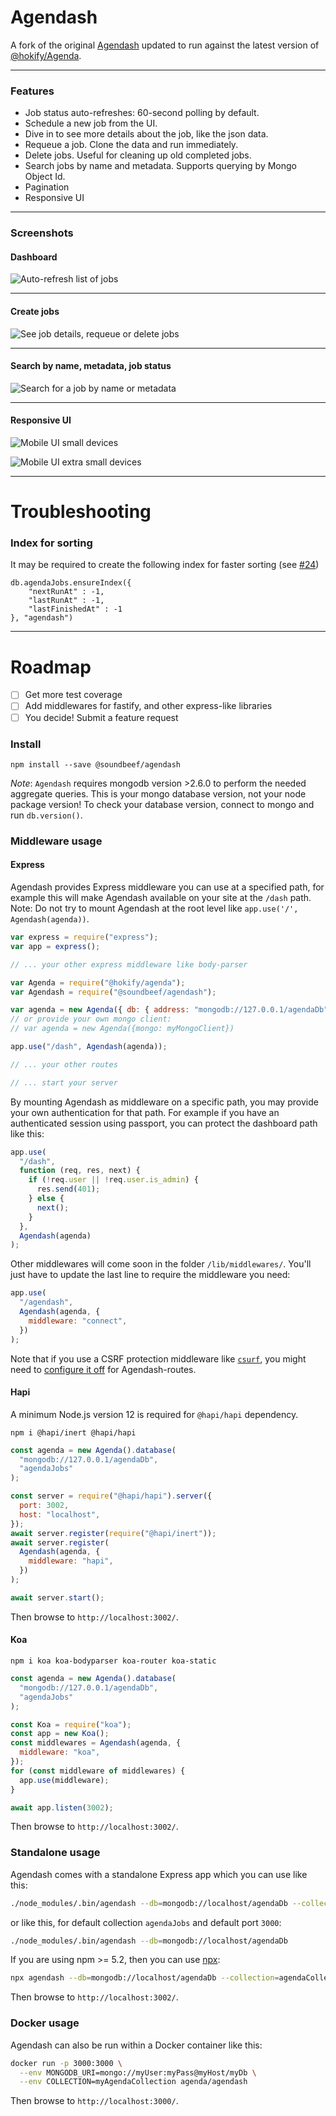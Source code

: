 # Agendash

A fork of the original [Agendash](https://github.com/agenda/agendash) updated to run against the latest version of [@hokify/Agenda](https://github.com/hokify/agenda).

---

### Features

- Job status auto-refreshes: 60-second polling by default.
- Schedule a new job from the UI.
- Dive in to see more details about the job, like the json data.
- Requeue a job. Clone the data and run immediately.
- Delete jobs. Useful for cleaning up old completed jobs.
- Search jobs by name and metadata. Supports querying by Mongo Object Id.
- Pagination
- Responsive UI

---

### Screenshots

#### Dashboard

![Auto-refresh list of jobs](all-jobs.png)

---

#### Create jobs

![See job details, requeue or delete jobs](create-job.png)

---

#### Search by name, metadata, job status

![Search for a job by name or metadata ](search.png)

---

#### Responsive UI

![Mobile UI small devices](mobile-ui-sm.png)

![Mobile UI extra small devices](mobile-ui-xs.png)

---

# Troubleshooting

### Index for sorting

It may be required to create the following index for faster sorting (see [#24](https://github.com/agenda/agendash/issues/24))

```
db.agendaJobs.ensureIndex({
    "nextRunAt" : -1,
    "lastRunAt" : -1,
    "lastFinishedAt" : -1
}, "agendash")
```

---

# Roadmap

- [ ] Get more test coverage
- [ ] Add middlewares for fastify, and other express-like libraries
- [ ] You decide! Submit a feature request

### Install

```
npm install --save @soundbeef/agendash
```

_Note_: `Agendash` requires mongodb version >2.6.0 to perform the needed aggregate queries. This is your mongo database version, not your node package version! To check your database version, connect to mongo and run `db.version()`.

### Middleware usage

#### Express

Agendash provides Express middleware you can use at a specified path, for example this will
make Agendash available on your site at the `/dash` path. Note: Do not try to mount Agendash
at the root level like `app.use('/', Agendash(agenda))`.

```js
var express = require("express");
var app = express();

// ... your other express middleware like body-parser

var Agenda = require("@hokify/agenda");
var Agendash = require("@soundbeef/agendash");

var agenda = new Agenda({ db: { address: "mongodb://127.0.0.1/agendaDb" } });
// or provide your own mongo client:
// var agenda = new Agenda({mongo: myMongoClient})

app.use("/dash", Agendash(agenda));

// ... your other routes

// ... start your server
```

By mounting Agendash as middleware on a specific path, you may provide your
own authentication for that path. For example if you have an authenticated
session using passport, you can protect the dashboard path like this:

```js
app.use(
  "/dash",
  function (req, res, next) {
    if (!req.user || !req.user.is_admin) {
      res.send(401);
    } else {
      next();
    }
  },
  Agendash(agenda)
);
```

Other middlewares will come soon in the folder `/lib/middlewares/`.
You'll just have to update the last line to require the middleware you need:

```js
app.use(
  "/agendash",
  Agendash(agenda, {
    middleware: "connect",
  })
);
```

Note that if you use a CSRF protection middleware like [`csurf`](https://www.npmjs.com/package/csurf), you might need to [configure it off](https://github.com/agenda/agendash/issues/23#issuecomment-270917949) for Agendash-routes.

#### Hapi

A minimum Node.js version 12 is required for `@hapi/hapi` dependency.

```shell
npm i @hapi/inert @hapi/hapi
```

```js
const agenda = new Agenda().database(
  "mongodb://127.0.0.1/agendaDb",
  "agendaJobs"
);

const server = require("@hapi/hapi").server({
  port: 3002,
  host: "localhost",
});
await server.register(require("@hapi/inert"));
await server.register(
  Agendash(agenda, {
    middleware: "hapi",
  })
);

await server.start();
```

Then browse to `http://localhost:3002/`.

#### Koa

```shell
npm i koa koa-bodyparser koa-router koa-static
```

```js
const agenda = new Agenda().database(
  "mongodb://127.0.0.1/agendaDb",
  "agendaJobs"
);

const Koa = require("koa");
const app = new Koa();
const middlewares = Agendash(agenda, {
  middleware: "koa",
});
for (const middleware of middlewares) {
  app.use(middleware);
}

await app.listen(3002);
```

Then browse to `http://localhost:3002/`.

### Standalone usage

Agendash comes with a standalone Express app which you can use like this:

```bash
./node_modules/.bin/agendash --db=mongodb://localhost/agendaDb --collection=agendaCollection --port=3002
```

or like this, for default collection `agendaJobs` and default port `3000`:

```bash
./node_modules/.bin/agendash --db=mongodb://localhost/agendaDb
```

If you are using npm >= 5.2, then you can use [npx](https://medium.com/@maybekatz/introducing-npx-an-npm-package-runner-55f7d4bd282b):

```bash
npx agendash --db=mongodb://localhost/agendaDb --collection=agendaCollection --port=3002
```

Then browse to `http://localhost:3002/`.

### Docker usage

Agendash can also be run within a Docker container like this:

```bash
docker run -p 3000:3000 \
  --env MONGODB_URI=mongo://myUser:myPass@myHost/myDb \
  --env COLLECTION=myAgendaCollection agenda/agendash
```

Then browse to `http://localhost:3000/`.
